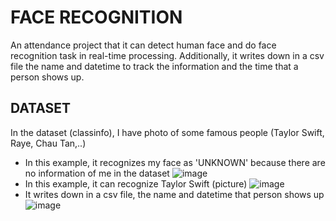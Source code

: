 # FACE RECOGNITION
An attendance project that it can detect human face and do face recognition task in real-time processing. Additionally, it writes down in a csv file the name and datetime to track the information and the time that a person shows up.

## DATASET
In the dataset (classinfo), I have photo of some famous people (Taylor Swift, Raye, Chau Tan,..)
- In this example, it recognizes my face as 'UNKNOWN' because there are no information of me in the dataset
![image](https://github.com/user-attachments/assets/e0b3a653-8eed-45de-ada6-5a0e5ce58a6f)
- In this example, it can recognize Taylor Swift (picture)
![image](https://github.com/user-attachments/assets/8ce5dfe6-c2f0-4ae2-8bf3-aa3effd22b4e)
- It writes down in a csv  file, the name and datetime that person shows up
![image](https://github.com/user-attachments/assets/1bef32ed-f664-4ab6-a646-91fe9895e2ba)


